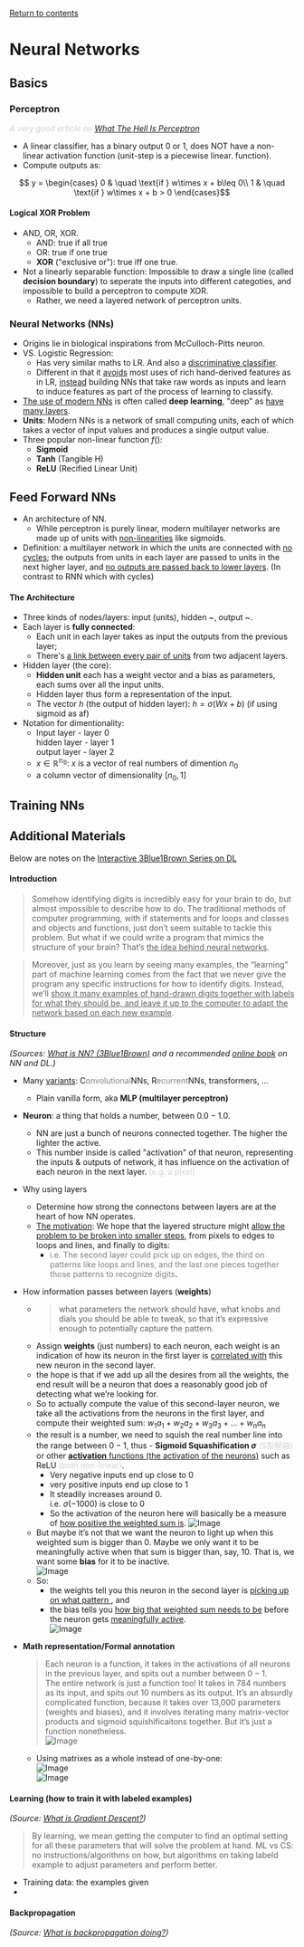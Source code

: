 [Return to contents](https://github.com/devychen/Notes-SNLP/tree/main#readme)

# Neural Networks

## Basics

### Perceptron
<span style="color:lightgray">_A very good article on [What The Hell Is Perceptron](https://towardsdatascience.com/what-the-hell-is-perceptron-626217814f53)_</span>
- A linear classifier, has a binary output $0$ or $1$, does NOT have a non-linear activation function (unit-step is a piecewise linear. function).
- Compute outputs as: 
```math
 y = 
  \begin{cases}
    0  & \quad \text{if } w\times x + b\leq 0\\
    1  & \quad \text{if } w\times x + b > 0
  \end{cases}
```


#### Logical XOR Problem
- AND, OR, XOR.
  - AND: true if all true
  - OR: true if one true
  - **XOR** ("exclusive or"): true iff one true.
- Not a linearly separable function: Impossible to draw a single line (called **decision boundary**) to seperate the inputs into different categoties, and impossible to build a perceptron to compute XOR. 
  - Rather, we need a layered network of perceptron units.

### Neural Networks (NNs)
- Origins lie in biological inspirations from McCulloch-Pitts neuron.
- VS. Logistic Regression:
  - Has very similar maths to LR. And also a <ins>discriminative classifier</ins>.
  - Different in that it <ins>avoids</ins> most uses of rich hand-derived features 
  as in LR, <ins>instead</ins> building NNs that take raw words as inputs 
  and learn to induce features as part of the process of learning to classify.
- <ins>The use of modern NNs</ins> is often called **deep learning**, "deep" as <ins>have many layers</ins>.
- **Units**: Modern NNs is a network of small computing units, each of which takes a vector of input values and produces a single output value.
- Three popular non-linear function $f()$:
  - **Sigmoid**
  - **Tanh** (Tangible H)
  - **ReLU** (Recified Linear Unit)




## Feed Forward NNs
- An architecture of NN. 
  - While perceptron is purely linear, modern multilayer networks are made up of units with <ins>non-linearities</ins> like sigmoids.
- Definition: a multilayer network in which the units are connected with <ins>no cycles</ins>; the outputs from units in each layer are passed to units in the next higher layer, and <ins>no outputs are passed back to lower layers</ins>. (In contrast to RNN which with cycles)
#### The Architecture
- Three kinds of nodes/layers: input (units), hidden ~, output ~.
- Each layer is **fully connected**:
  - Each unit in each layer takes as input the outputs from the previous layer;
  - There's <ins>a link between every pair of units</ins> from two adjacent layers.
- Hidden layer (the core):
  - **Hidden unit** each has a weight vector and a bias as parameters, each sums over all the input units. 
  - Hidden layer thus form a representation of the input.
  - The vector $h$ (the output of hidden layer):
  $h=\sigma(Wx+b)$ (if using sigmoid as af)
- Notation for dimentionality:
  - Input layer - layer 0 <br> hidden layer - layer 1 <br> output layer - layer 2
  - $x\in \mathbb{R^{n_0}}$: $x$ is a vector of real numbers of dimention $n_0$
  - a column vector of dimensionality $[n_0, 1]$
  

## Training NNs


## Additional Materials
Below are notes on the [Interactive 3Blue1Brown Series on DL](https://www.3blue1brown.com/topics/neural-networks)

#### Introduction
  > Somehow identifying digits is incredibly easy for your brain to do, but almost impossible to describe how to do. The traditional methods of computer programming, with if statements and for loops and classes and objects and functions, just don’t seem suitable to tackle this problem. But what if we could write a program that mimics the structure of your brain? That’s <ins>the idea behind neural networks</ins>. <br>

  > Moreover, just as you learn by seeing many examples, the “learning” part of machine learning comes from the fact that we never give the program any specific instructions for how to identify digits. Instead, we’ll <ins>show it many examples of hand-drawn digits together with labels for what they should be, and leave it up to the computer to adapt the network based on each new example</ins>.

#### Structure
*(Sources: [What is NN? (3Blue1Brown)](https://www.youtube.com/watch?v=aircAruvnKk&list=PLZHQObOWTQDNU6R1_67000Dx_ZCJB-3pi&index=1) and a recommended [online book](http://neuralnetworksanddeeplearning.com/) on NN and DL.)*

- Many <ins>variants</ins>: C<span style="color:gray">onvolutional</span>NNs, R<span style="color:gray">ecurrent</span>NNs, transformers, ...
  - Plain vanilla form, aka **MLP (multilayer perceptron)**
- **Neuron**: a thing that holds a number, between $0.0 - 1.0$. 
  - NN are just a bunch of neurons connected together. The higher the lighter the active.
  - This number inside is called "activation" of that neuron, representing the inputs & outputs of network, it has influence on the activation of each neuron in the next layer. <span style="color:lightgray">(e.g. a pixel)</span>
- Why using layers
  - Determine how strong the connectons between layers are at the heart of how NN operates. 
  - <ins>The motivation</ins>: We hope that the layered structure might <ins>allow the problem to be broken into smaller steps</ins>, from pixels to edges to loops and lines, and finally to digits:
    - <span style="color:gray">i.e. The second layer could pick up on edges, the third on patterns like loops and lines, and the last one pieces together those patterns to recognize digits</span>.
- How information passes between layers (**weights**)
  - > what parameters the network should have, what knobs and dials you should be able to tweak, so that it’s expressive enough to potentially capture the pattern.
  - Assign **weights** (just numbers) to each neuron, each weight is an indication of how its neuron in the first layer is <ins>correlated with</ins> this new neuron in the second layer.
  - the hope is that if we add up all the desires from all the weights, the end result will be a neuron that does a reasonably good job of detecting what we’re looking for.
  - So to actually compute the value of this second-layer neuron, we take all the activations from the neurons in the first layer, and compute their weighted sum:
    $w_1a_1+w_2a_2+w_3a_3+...+w_na_n$
  - the result is a number, we need to squish the real number line into the range between $0 - 1$, thus - **Sigmoid Squashification $\sigma$** <span style="color:lightgray">(S型壓縮)</span> or other <ins>**activation** functions (the activation of the neurons)</ins> such as ReLU <span style="color:lightgray">(both non-linear)</span>.
    - Very negative inputs end up close to $0$
    - very positive inputs end up close to $1$
    - It steadily increases around $0$. <br>
    i.e. $\sigma(-1000)$ is close to $0$
    - So the activation of the neuron here will basically be a measure of <ins>how positive the weighted sum is</ins>. 
    ![Image](/pics/sigmoid.png)
  - But maybe it’s not that we want the neuron to light up when this weighted sum is bigger than 0. Maybe we only want it to be meaningfully active when that sum is bigger than, say, 10. That is, we want some **bias** for it to be inactive.  <br>
    ![Image](/pics/bias.png)
  - So:
    - the weights tell you this neuron in the second layer is <ins>picking up on what pattern </ins>, and 
    - the bias tells you <ins>how big that weighted sum needs to be</ins> before the neuron gets <ins>meaningfully active</ins>. <br>
    ![Image](/pics/dimensionality.png)

- **Math representation/Formal annotation**
  > Each neuron is a function, it takes in the activations of all neurons in the previous layer, and spits out a number between $0 - 1$. <br>
  > The entire network is just a function too! It takes in 784 numbers as its input, and spits out 10 numbers as its output. It’s an absurdly complicated function, because it takes over 13,000 parameters (weights and biases), and it involves iterating many matrix-vector products and sigmoid squishificaitons together. But it’s just a function nonetheless. <br>
  ![Image](/pics/neural-network-function.png) <br>
  - Using matrixes as a whole instead of one-by-one: <br>
  ![Image](/pics/mathrepre1.png) <br>
  ![Image](/pics/mathrepre2.png) <br>



#### Learning (how to train it with labeled examples)<br>
*(Source: [What is Gradient Descent?](https://www.youtube.com/watch?v=IHZwWFHWa-w&list=PLZHQObOWTQDNU6R1_67000Dx_ZCJB-3pi&index=3))*
> By learning, we mean getting the computer to find an optimal setting for all these parameters that will solve the problem at hand.
> ML vs CS: no instructions/algorithms on how, but algorithms on taking labeld example to adjust parameters and perform better. 
- Training data: the examples given
- 





#### Backpropagation
*(Source: [What is backpropagation doing?](https://www.youtube.com/watch?v=Ilg3gGewQ5U&list=PLZHQObOWTQDNU6R1_67000Dx_ZCJB-3pi&index=4))*